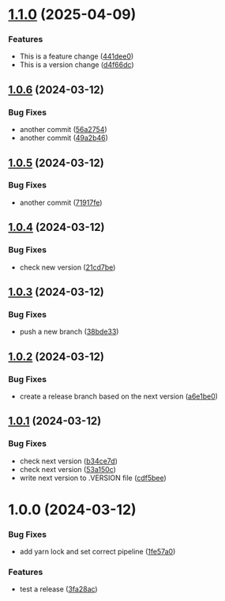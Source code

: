 # [1.1.0](https://github.com/afdecastro879/releases-test/compare/v1.0.6...v1.1.0) (2025-04-09)


### Features

* This is a feature change ([441dee0](https://github.com/afdecastro879/releases-test/commit/441dee087d58e73fedde7af2ae75588dddd401b0))
* This is a version change ([d4f66dc](https://github.com/afdecastro879/releases-test/commit/d4f66dc7392d1c98bf2ce08446d151ce0888ce97))

## [1.0.6](https://github.com/afdecastro879/releases-test/compare/v1.0.5...v1.0.6) (2024-03-12)


### Bug Fixes

* another commit ([56a2754](https://github.com/afdecastro879/releases-test/commit/56a275480c7a133f949514b078399f52d5f50075))
* another commit ([49a2b46](https://github.com/afdecastro879/releases-test/commit/49a2b4602496d58d1ad6bc8b9494e57665685e44))

## [1.0.5](https://github.com/afdecastro879/releases-test/compare/v1.0.4...v1.0.5) (2024-03-12)


### Bug Fixes

* another commit ([71917fe](https://github.com/afdecastro879/releases-test/commit/71917fee57144252ba40b436de41aad630aeac05))

## [1.0.4](https://github.com/afdecastro879/releases-test/compare/v1.0.3...v1.0.4) (2024-03-12)


### Bug Fixes

* check new version ([21cd7be](https://github.com/afdecastro879/releases-test/commit/21cd7bef5b4b09834180789da36084eb1adb3ae8))

## [1.0.3](https://github.com/afdecastro879/releases-test/compare/v1.0.2...v1.0.3) (2024-03-12)


### Bug Fixes

* push a new branch ([38bde33](https://github.com/afdecastro879/releases-test/commit/38bde335beb07916e9fab9281a9d48cc4803f038))

## [1.0.2](https://github.com/afdecastro879/releases-test/compare/v1.0.1...v1.0.2) (2024-03-12)


### Bug Fixes

* create a release branch based on the next version ([a6e1be0](https://github.com/afdecastro879/releases-test/commit/a6e1be0cecde1f55918dd1f317b5b0792ab07fa6))

## [1.0.1](https://github.com/afdecastro879/releases-test/compare/v1.0.0...v1.0.1) (2024-03-12)


### Bug Fixes

* check next version ([b34ce7d](https://github.com/afdecastro879/releases-test/commit/b34ce7d79b5c1a248f98f959b0f301d30db092a0))
* check next version ([53a150c](https://github.com/afdecastro879/releases-test/commit/53a150c02926f626bca579bd52db64eb4cab8d56))
* write next version to .VERSION file ([cdf5bee](https://github.com/afdecastro879/releases-test/commit/cdf5bee2af3b4d9e0f49bdaa2e514646e2a22b6f))

# 1.0.0 (2024-03-12)


### Bug Fixes

* add yarn lock and set correct pipeline ([1fe57a0](https://github.com/afdecastro879/releases-test/commit/1fe57a08b198844edd0467b2122467b877564d2c))


### Features

* test a release ([3fa28ac](https://github.com/afdecastro879/releases-test/commit/3fa28ac046e224ce8a0b57b6eebc09e2b3f4df27))
